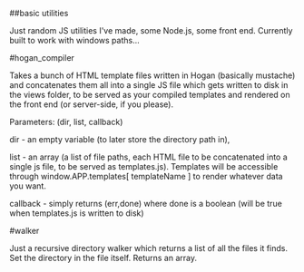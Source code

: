 ##basic utilities


Just random JS utilities I've made, some Node.js, some front end. Currently built to work with windows paths...


#hogan_compiler

Takes a bunch of HTML template files written in Hogan (basically mustache) and concatenates them all into a single JS file which gets written to disk in the views folder, to be served as your compiled templates and rendered on the front end (or server-side, if you please).

Parameters: (dir, list, callback)

dir - an empty variable (to later store the directory path in), 

list - an array (a list of file paths, each HTML file to be concatenated into a single js file, to be served as templates.js). Templates will be accessible through window.APP.templates[ templateName ] to render whatever data you want.

callback - simply returns (err,done) where done is a boolean (will be true when templates.js is written to disk)


#walker

Just a recursive directory walker which returns a list of all the files it finds. Set the directory in the file itself. Returns an array.
